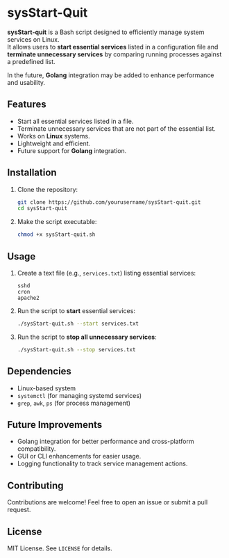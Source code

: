 # sysStart-Quit

**sysStart-quit** is a Bash script designed to efficiently manage system services on Linux.  
It allows users to **start essential services** listed in a configuration file and **terminate unnecessary services** by comparing running processes against a predefined list.  

In the future, **Golang** integration may be added to enhance performance and usability.

## Features

- Start all essential services listed in a file.
- Terminate unnecessary services that are not part of the essential list.
- Works on **Linux** systems.
- Lightweight and efficient.
- Future support for **Golang** integration.

## Installation

1. Clone the repository:
   ```bash
   git clone https://github.com/yourusername/sysStart-quit.git
   cd sysStart-quit
   ```
2. Make the script executable:
   ```bash
   chmod +x sysStart-quit.sh
   ```

## Usage

1. Create a text file (e.g., `services.txt`) listing essential services:
   ```
   sshd
   cron
   apache2
   ```
2. Run the script to **start** essential services:
   ```bash
   ./sysStart-quit.sh --start services.txt
   ```
3. Run the script to **stop all unnecessary services**:
   ```bash
   ./sysStart-quit.sh --stop services.txt
   ```

## Dependencies

- Linux-based system
- `systemctl` (for managing systemd services)
- `grep`, `awk`, `ps` (for process management)

## Future Improvements

- Golang integration for better performance and cross-platform compatibility.
- GUI or CLI enhancements for easier usage.
- Logging functionality to track service management actions.

## Contributing

Contributions are welcome! Feel free to open an issue or submit a pull request.

## License

MIT License. See `LICENSE` for details.
